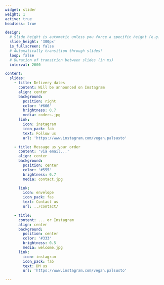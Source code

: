 ```yaml
---
widget: slider
weight: 1
active: true
headless: true

design:
  # Slide height is automatic unless you force a specific height (e.g. '400px')
  slide_height: '300px'
  is_fullscreen: false
  # Automatically transition through slides?
  loop: false
  # Duration of transition between slides (in ms)
  interval: 2000

content:
  slides:
    - title: Delivery dates
      content: Will be announced on Instagram
      align: center
      background:
        position: right
        color: '#666'
        brightness: 0.7
        media: coders.jpg
      link:
        icon: instagram
        icon_pack: fab
        text: Follow us 
        url: 'https://www.instagram.com/vegan.palsusto'

    - title: Message us your order
      content: 'via email...'
      align: center
      background:
        position: center
        color: '#555'
        brightness: 0.7
        media: contact.jpg

      link:
        icon: envelope
        icon_pack: fas
        text: Contact us
        url: ../contact/

    - title:  
      content: ... or Instagram
      align: center
      background:
        position: center
        color: '#333'
        brightness: 0.5
        media: welcome.jpg
      link:
        icon: instagram 
        icon_pack: fab
        text: DM us 
        url: 'https://www.instagram.com/vegan.palsusto' 

---
```

